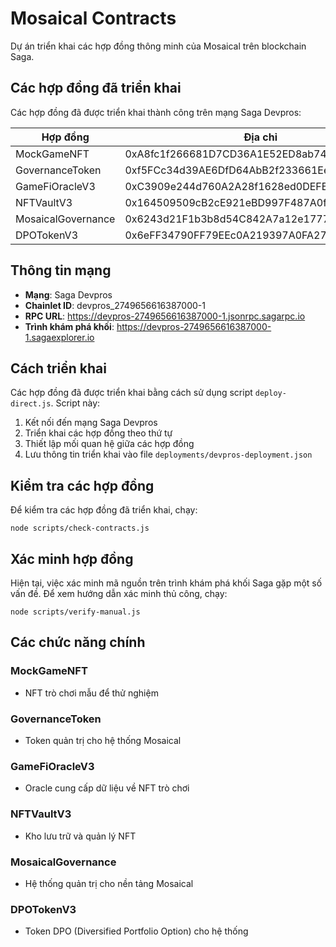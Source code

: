 # Mosaical Contracts

Dự án triển khai các hợp đồng thông minh của Mosaical trên blockchain Saga.

## Các hợp đồng đã triển khai

Các hợp đồng đã được triển khai thành công trên mạng Saga Devpros:

| Hợp đồng | Địa chỉ |
|----------|---------|
| MockGameNFT | 0xA8fc1f266681D7CD36A1E52ED8ab748FA6ec6Cd4 |
| GovernanceToken | 0xf5FCc34d39AE6DfD64AbB2f233661EeC537F0A5a |
| GameFiOracleV3 | 0xC3909e244d760A2A28f1628ed0DEFBB0E8531548 |
| NFTVaultV3 | 0x164509509cB2cE921eBD997F487A0f7746BF3545 |
| MosaicalGovernance | 0x6243d21F1b3b8d54C842A7a12e1777A4D31000D3 |
| DPOTokenV3 | 0x6eFF34790FF79EEc0A219397A0FA27A3282CEea0 |

## Thông tin mạng

- **Mạng**: Saga Devpros
- **Chainlet ID**: devpros_2749656616387000-1
- **RPC URL**: https://devpros-2749656616387000-1.jsonrpc.sagarpc.io
- **Trình khám phá khối**: https://devpros-2749656616387000-1.sagaexplorer.io

## Cách triển khai

Các hợp đồng đã được triển khai bằng cách sử dụng script `deploy-direct.js`. Script này:

1. Kết nối đến mạng Saga Devpros
2. Triển khai các hợp đồng theo thứ tự
3. Thiết lập mối quan hệ giữa các hợp đồng
4. Lưu thông tin triển khai vào file `deployments/devpros-deployment.json`

## Kiểm tra các hợp đồng

Để kiểm tra các hợp đồng đã triển khai, chạy:

```
node scripts/check-contracts.js
```

## Xác minh hợp đồng

Hiện tại, việc xác minh mã nguồn trên trình khám phá khối Saga gặp một số vấn đề. Để xem hướng dẫn xác minh thủ công, chạy:

```
node scripts/verify-manual.js
```

## Các chức năng chính

### MockGameNFT
- NFT trò chơi mẫu để thử nghiệm

### GovernanceToken
- Token quản trị cho hệ thống Mosaical

### GameFiOracleV3
- Oracle cung cấp dữ liệu về NFT trò chơi

### NFTVaultV3
- Kho lưu trữ và quản lý NFT

### MosaicalGovernance
- Hệ thống quản trị cho nền tảng Mosaical

### DPOTokenV3
- Token DPO (Diversified Portfolio Option) cho hệ thống 